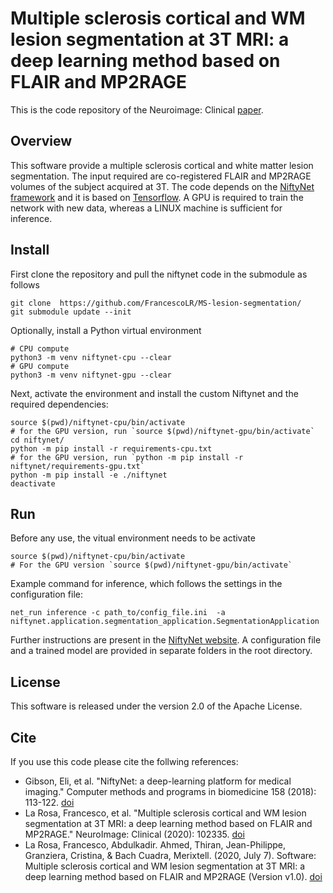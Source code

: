 # Multiple sclerosis cortical and WM lesion segmentation at 3T MRI: a deep learning method based on FLAIR and MP2RAGE

This is the code repository of the Neuroimage: Clinical [paper](https://doi.org/10.1016/j.nicl.2020.102335).

## Overview
This software provide a multiple sclerosis cortical and white matter lesion segmentation. The input required are co-registered FLAIR and MP2RAGE volumes of the subject acquired at 3T. The code depends on the [NiftyNet framework](https://niftynet.readthedocs.io/) and it is based on [Tensorflow](https://www.tensorflow.org/). A GPU is required to train the network with new data, whereas a LINUX machine is sufficient for inference.

## Install
First clone the repository and pull the niftynet code in the submodule as follows <br />

`git clone  https://github.com/FrancescoLR/MS-lesion-segmentation/` <br />
`git submodule update --init` <br />

Optionally, install a Python virtual environment
```
# CPU compute
python3 -m venv niftynet-cpu --clear
# GPU compute
python3 -m venv niftynet-gpu --clear
```

Next, activate the environment and install the custom Niftynet and the required dependencies: <br />
```
source $(pwd)/niftynet-cpu/bin/activate
# for the GPU version, run `source $(pwd)/niftynet-gpu/bin/activate`
cd niftynet/
python -m pip install -r requirements-cpu.txt
# for the GPU version, run `python -m pip install -r niftynet/requirements-gpu.txt`
python -m pip install -e ./niftynet
deactivate
```
## Run

Before any use, the vitual environment needs to be activate
```
source $(pwd)/niftynet-cpu/bin/activate
# For the GPU version `source $(pwd)/niftynet-gpu/bin/activate`
```

Example command for inference, which follows the settings in the configuration file: <br />

`net_run inference -c path_to/config_file.ini  -a niftynet.application.segmentation_application.SegmentationApplication` <br />


Further instructions are present in the [NiftyNet website](https://niftynet.readthedocs.io/en/dev/). A configuration file and a trained model are provided in separate folders in the root directory.


## License
This software is released under the version 2.0 of the Apache License.

## Cite
If you use this code please cite the follwing references:

- Gibson, Eli, et al. "NiftyNet: a deep-learning platform for medical imaging." Computer methods and programs in biomedicine 158 (2018): 113-122. [doi](https://doi.org/10.1016/j.cmpb.2018.01.025)
- La Rosa, Francesco, et al. "Multiple sclerosis cortical and WM lesion segmentation at 3T MRI: a deep learning method based on FLAIR and MP2RAGE." NeuroImage: Clinical (2020): 102335. [doi](https://doi.org/10.1016/j.nicl.2020.102335)
- La Rosa, Francesco, Abdulkadir. Ahmed, Thiran, Jean-Philippe, Granziera, Cristina, & Bach Cuadra, Merixtell. (2020, July 7). Software: Multiple sclerosis cortical and WM lesion segmentation at 3T MRI: a deep learning method based on FLAIR and MP2RAGE (Version v1.0). [doi](https://doi.org/10.5281/zenodo.3932736)


